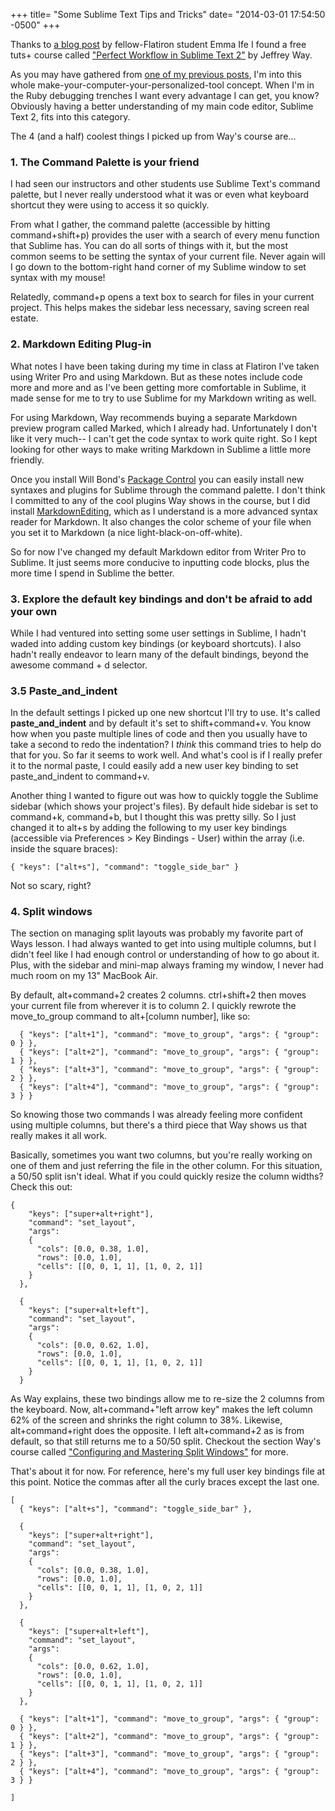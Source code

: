 +++
title= "Some Sublime Text Tips and Tricks"
date= "2014-03-01 17:54:50 -0500"
+++

Thanks to [a blog post](http://ifeisshort.wordpress.com/2014/02/28/simply-sublime-part-1/) by fellow-Flatiron student Emma Ife I found a free tuts+ course called ["Perfect Workflow in Sublime Text 2"](https://tutsplus.com/course/improve-workflow-in-sublime-text-2/) by Jeffrey Way. 

As you may have gathered from [one of my previous posts](http://sts10.github.io/blog/2014/02/14/my-current-coding-setup/), I'm into this whole make-your-computer-your-personalized-tool concept. When I'm in the Ruby debugging trenches I want every advantage I can get, you know? Obviously having a better understanding of my main code editor, Sublime Text 2, fits into this category. 

The 4 (and a half) coolest things I picked up from Way's course are...

<!-- more -->

### 1. The Command Palette is your friend

I had seen our instructors and other students use Sublime Text's command palette, but I never really understood what it was or even what keyboard shortcut they were using to access it so quickly. 

From what I gather, the command palette (accessible by hitting command+shift+p) provides the user with a search of every menu function that Sublime has. You can do all sorts of things with it, but the most common seems to be setting the syntax of your current file. Never again will I go down to the bottom-right hand corner of my Sublime window to set syntax with my mouse!

Relatedly, command+p opens a text box to search for files in your current project. This helps makes the sidebar less necessary, saving screen real estate. 

### 2. Markdown Editing Plug-in

What notes I have been taking during my time in class at Flatiron I've taken using Writer Pro and using Markdown. But as these notes include code more and more and as I've been getting more comfortable in Sublime, it made sense for me to try to use Sublime for my Markdown writing as well. 

For using Markdown, Way recommends buying a separate Markdown preview program called Marked, which I already had. Unfortunately I don't like it very much-- I can't get the code syntax to work quite right. So I kept looking for other ways to make writing Markdown in Sublime a little more friendly. 

Once you install Will Bond's [Package Control](https://sublime.wbond.net/) you can easily install new syntaxes and plugins for Sublime through the command palette. I don't think I committed to any of the cool plugins Way shows in the course, but I did install [MarkdownEditing](https://sublime.wbond.net/packages/MarkdownEditing), which as I understand is a more advanced syntax reader for Markdown. It also changes the color scheme of your file when you set it to Markdown (a nice light-black-on-off-white). 

So for now I've changed my default Markdown editor from Writer Pro to Sublime. It just seems more conducive to inputting code blocks, plus the more time I spend in Sublime the better.

### 3. Explore the default key bindings and don't be afraid to add your own

While I had ventured into setting some user settings in Sublime, I hadn't waded into adding custom key bindings (or keyboard shortcuts). I also hadn't really endeavor to learn many of the default bindings, beyond the awesome command + d selector. 

### 3.5 Paste_and_indent

In the default settings I picked up one new shortcut I'll try to use. It's called **paste_and_indent** and by default it's set to shift+command+v. You know how when you paste multiple lines of code and then you usually have to take a second to redo the indentation? I _think_ this command tries to help do that for you. So far it seems to work well. And what's cool is if I really prefer it to the normal paste, I could easily add a new user key binding to set paste_and_indent to command+v. 

Another thing I wanted to figure out was how to quickly toggle the Sublime sidebar (which shows your project's files). By default hide sidebar is set to command+k, command+b, but I thought this was pretty silly. So I just changed it to alt+s by adding the following to my user key bindings (accessible via Preferences > Key Bindings - User) within the array (i.e. inside the square braces): 

```
{ "keys": ["alt+s"], "command": "toggle_side_bar" }
```

Not so scary, right? 

### 4. Split windows

The section on managing split layouts was probably my favorite part of Ways lesson. I had always wanted to get into using multiple columns, but I didn't feel like I had enough control or understanding of how to go about it. Plus, with the sidebar and mini-map always framing my window, I never had much room on my 13" MacBook Air. 

By default, alt+command+2 creates 2 columns. ctrl+shift+2 then moves your current file from wherever it is to column 2. I quickly rewrote the move_to_group command to alt+[column number], like so: 

```
  { "keys": ["alt+1"], "command": "move_to_group", "args": { "group": 0 } },
  { "keys": ["alt+2"], "command": "move_to_group", "args": { "group": 1 } },
  { "keys": ["alt+3"], "command": "move_to_group", "args": { "group": 2 } },
  { "keys": ["alt+4"], "command": "move_to_group", "args": { "group": 3 } }
```

So knowing those two commands I was already feeling more confident using multiple columns, but there's a third piece that Way shows us that really makes it all work. 

Basically, sometimes you want two columns, but you're really working on one of them and just referring the file in the other column. For this situation, a 50/50 split isn't ideal. What if you could quickly resize the column widths? Check this out: 

```
{
    "keys": ["super+alt+right"],
    "command": "set_layout",
    "args":
    {
      "cols": [0.0, 0.38, 1.0],
      "rows": [0.0, 1.0],
      "cells": [[0, 0, 1, 1], [1, 0, 2, 1]]
    }
  },

  {
    "keys": ["super+alt+left"],
    "command": "set_layout",
    "args":
    {
      "cols": [0.0, 0.62, 1.0],
      "rows": [0.0, 1.0],
      "cells": [[0, 0, 1, 1], [1, 0, 2, 1]]
    }
  }
```

As Way explains, these two bindings allow me to re-size the 2 columns from the keyboard. Now, alt+command+"left arrow key" makes the left column 62% of the screen and shrinks the right column to 38%. Likewise, alt+command+right does the opposite. I left alt+command+2 as is from default, so that still returns me to a 50/50 split. Checkout the section Way's course called ["Configuring and Mastering Split Windows"](https://tutsplus.com/lesson/configuring-and-mastering-split-windows/) for more. 


That's about it for now. For reference, here's my full user key bindings file at this point. Notice the commas after all the curly braces except the last one.


```
[
  { "keys": ["alt+s"], "command": "toggle_side_bar" },

  {
    "keys": ["super+alt+right"],
    "command": "set_layout",
    "args":
    {
      "cols": [0.0, 0.38, 1.0],
      "rows": [0.0, 1.0],
      "cells": [[0, 0, 1, 1], [1, 0, 2, 1]]
    }
  },

  {
    "keys": ["super+alt+left"],
    "command": "set_layout",
    "args":
    {
      "cols": [0.0, 0.62, 1.0],
      "rows": [0.0, 1.0],
      "cells": [[0, 0, 1, 1], [1, 0, 2, 1]]
    }
  },

  { "keys": ["alt+1"], "command": "move_to_group", "args": { "group": 0 } },
  { "keys": ["alt+2"], "command": "move_to_group", "args": { "group": 1 } },
  { "keys": ["alt+3"], "command": "move_to_group", "args": { "group": 2 } },
  { "keys": ["alt+4"], "command": "move_to_group", "args": { "group": 3 } }

]
```








